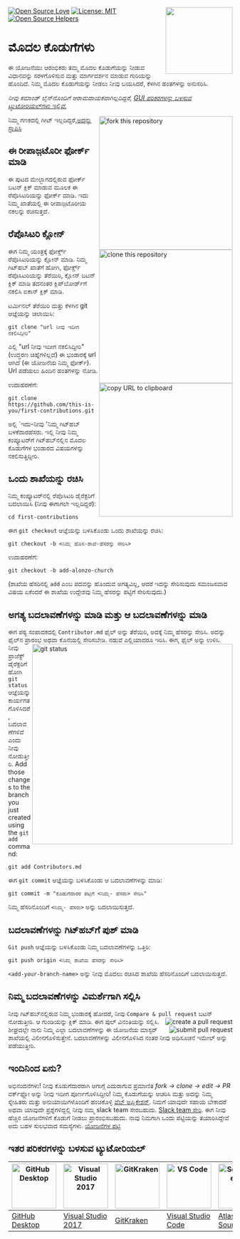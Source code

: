 [![Open Source Love](https://firstcontributions.github.io/open-source-badges/badges/open-source-v1/open-source.svg)](https://github.com/firstcontributions/open-source-badges)
[<img align="right" width="150" src="https://firstcontributions.github.io/assets/Readme/join-slack-team.png">](https://join.slack.com/t/firstcontributors/shared_invite/enQtNjkxNzQwNzA2MTMwLTVhMWJjNjg2ODRlNWZhNjIzYjgwNDIyZWYwZjhjYTQ4OTBjMWM0MmFhZDUxNzBiYzczMGNiYzcxNjkzZDZlMDM)
[![License: MIT](https://img.shields.io/badge/License-MIT-green.svg)](https://opensource.org/licenses/MIT)
[![Open Source Helpers](https://www.codetriage.com/roshanjossey/first-contributions/badges/users.svg)](https://www.codetriage.com/roshanjossey/first-contributions)


# ಮೊದಲ ಕೊಡುಗೆಗಳು

ಈ ಯೋಜನೆಯು ಆರಂಭಿಕರು ತಮ್ಮ ಮೊದಲ ಕೊಡುಗೆಯನ್ನು ನೀಡುವ ವಿಧಾನವನ್ನು ಸರಳಗೊಳಿಸುವ ಮತ್ತು ಮಾರ್ಗದರ್ಶನ ಮಾಡುವ ಗುರಿಯನ್ನು ಹೊಂದಿದೆ. ನಿಮ್ಮ ಮೊದಲ ಕೊಡುಗೆಯನ್ನು ನೀಡಲು ನೀವು ಬಯಸಿದರೆ, ಕೆಳಗಿನ ಹಂತಗಳನ್ನು ಅನುಸರಿಸಿ.

_ನೀವು ಕಮಾಂಡ್ ಲೈನ್‌ನೊಂದಿಗೆ ಆರಾಮದಾಯಕವಾಗಿಲ್ಲದಿದ್ದರೆ, [GUI ಪರಿಕರಗಳನ್ನು ಬಳಸುವ ಟ್ಯುಟೋರಿಯಲ್‌ಗಳು ಇಲ್ಲಿವೆ.](#tutorials-using-other-tools)_

<img align="right" width="300" src="https://firstcontributions.github.io/assets/Readme/fork.png" alt="fork this repository" />

ನಿಮ್ಮ ಗಣಕದಲ್ಲಿ ಗೀಟ್ ಇಲ್ಲದಿದ್ದರೆ,[ಅದನ್ನು ಸ್ಥಾಪಿಸಿ](https://help.github.com/articles/set-up-git/)

## ಈ ರೀಪಾಜ಼ಟೊರೀ ಫೋರ್ಕ್ ಮಾಡಿ

ಈ ಪುಟದ ಮೇಲ್ಭಾಗದಲ್ಲಿರುವ ಫೋರ್ಕ್ ಬಟನ್ ಕ್ಲಿಕ್ ಮಾಡುವ ಮೂಲಕ ಈ ರೆಪೊಸಿಟರಿಯನ್ನು ಫೋರ್ಕ್ ಮಾಡಿ.
ಇದು ನಿಮ್ಮ ಖಾತೆಯಲ್ಲಿ ಈ ರೀಪಾಜ಼ಟೊರೀಯ ನಕಲನ್ನು ರಚಿಸುತ್ತದೆ.

## ರೆಪೊಸಿಟರಿ ಕ್ಲೋನ್

<img align="right" width="300" src="https://firstcontributions.github.io/assets/Readme/clone.png" alt="clone this repository" />

ಈಗ ನಿಮ್ಮ ಯಂತ್ರಕ್ಕೆ ಫೋರ್ಕ್ಡ್ ರೆಪೊಸಿಟರಿಯನ್ನು ಕ್ಲೋನ್ ಮಾಡಿ. ನಿಮ್ಮ ಗಿಟ್‌ಹಬ್ ಖಾತೆಗೆ ಹೋಗಿ, ಫೋರ್ಕ್ಡ್ ರೆಪೊಸಿಟರಿಯನ್ನು ತೆರೆಯಿರಿ, ಕ್ಲೋನ್ ಬಟನ್ ಕ್ಲಿಕ್ ಮಾಡಿ ತದನಂತರ ಕ್ಲಿಪ್‌ಬೋರ್ಡ್‌ಗೆ ನಕಲಿಸಿ ಐಕಾನ್ ಕ್ಲಿಕ್ ಮಾಡಿ.

ಟರ್ಮಿನಲ್ ತೆರೆಯಿರಿ ಮತ್ತು ಕೆಳಗಿನ git ಆಜ್ಞೆಯನ್ನು ಚಲಾಯಿಸಿ:

```
git clone "url ನೀವು ಇದೀಗ ನಕಲಿಸಿದ್ದೀರಿ"
```
ಎಲ್ಲಿ "url ನೀವು ಇದೀಗ ನಕಲಿಸಿದ್ದೀರಿ" (ಉದ್ಧರಣ ಚಿಹ್ನೆಗಳಿಲ್ಲದೆ) ಈ ಭಂಡಾರಕ್ಕೆ url ಆಗಿದೆ (ಈ ಯೋಜನೆಯ ನಿಮ್ಮ ಫೋರ್ಕ್). Url ಪಡೆಯಲು ಹಿಂದಿನ ಹಂತಗಳನ್ನು ನೋಡಿ.

<img align="right" width="300" src="https://firstcontributions.github.io/assets/Readme/copy-to-clipboard.png" alt="copy URL to clipboard" />

ಉದಾಹರಣೆಗೆ:
```
git clone https://github.com/this-is-you/first-contributions.git
```
ಅಲ್ಲಿ `ಇದು-ನೀವು 'ನಿಮ್ಮ ಗಿಟ್‌ಹಬ್ ಬಳಕೆದಾರಹೆಸರು. ಇಲ್ಲಿ ನೀವು ನಿಮ್ಮ ಕಂಪ್ಯೂಟರ್‌ಗೆ ಗಿಟ್‌ಹಬ್‌ನಲ್ಲಿನ ಮೊದಲ ಕೊಡುಗೆಗಳ ಭಂಡಾರದ ವಿಷಯಗಳನ್ನು ನಕಲಿಸುತ್ತಿದ್ದೀರಿ.
## ಒಂದು ಶಾಖೆಯನ್ನು ರಚಿಸಿ
ನಿಮ್ಮ ಕಂಪ್ಯೂಟರ್‌ನಲ್ಲಿ ರೆಪೊಸಿಟರಿ ಡೈರೆಕ್ಟರಿಗೆ ಬದಲಾಯಿಸಿ (ನೀವು ಈಗಾಗಲೇ ಇಲ್ಲದಿದ್ದರೆ):
```
cd first-contributions
```
ಈಗ `git checkout` ಆಜ್ಞೆಯನ್ನು ಬಳಸಿಕೊಂಡು ಒಂದು ಶಾಖೆಯನ್ನು ರಚಿಸಿ:
```
git checkout -b <ನಿಮ್ಮ ಹೊಸ-ಶಾಖೆ-ಹೆಸರನ್ನು ಸೇರಿಸಿ>
```
ಉದಾಹರಣೆಗೆ:
```
git checkout -b add-alonzo-church
```
(ಶಾಖೆಯ ಹೆಸರಿನಲ್ಲಿ `add` ಎಂಬ ಪದವನ್ನು ಹೊಂದುವ ಅಗತ್ಯವಿಲ್ಲ, ಆದರೆ ಇದನ್ನು ಸೇರಿಸುವುದು ಸಮಂಜಸವಾದ ವಿಷಯ ಏಕೆಂದರೆ ಈ ಶಾಖೆಯ ಉದ್ದೇಶವು ನಿಮ್ಮ ಹೆಸರನ್ನು ಪಟ್ಟಿಗೆ ಸೇರಿಸುವುದು.)
## ಅಗತ್ಯ ಬದಲಾವಣೆಗಳನ್ನು ಮಾಡಿ ಮತ್ತು ಆ ಬದಲಾವಣೆಗಳನ್ನು ಮಾಡಿ
ಈಗ ಪಠ್ಯ ಸಂಪಾದಕದಲ್ಲಿ `Contributor.md` ಫೈಲ್ ಅನ್ನು ತೆರೆಯಿರಿ, ಅದಕ್ಕೆ ನಿಮ್ಮ ಹೆಸರನ್ನು ಸೇರಿಸಿ. ಅದನ್ನು ಫೈಲ್‌ನ ಪ್ರಾರಂಭ ಅಥವಾ ಕೊನೆಯಲ್ಲಿ ಸೇರಿಸಬೇಡಿ. ನಡುವೆ ಎಲ್ಲಿಯಾದರೂ ಇರಿಸಿ. ಈಗ, ಫೈಲ್ ಅನ್ನು ಉಳಿಸಿ.
<img align="right" width="450" src="https://firstcontributions.github.io/assets/Readme/git-status.png" alt="git status" />
ನೀವು ಪ್ರಾಜೆಕ್ಟ್ ಡೈರೆಕ್ಟರಿಗೆ ಹೋಗಿ `git status` ಆಜ್ಞೆಯನ್ನು ಕಾರ್ಯಗತಗೊಳಿಸಿದರೆ, ಬದಲಾವಣೆಗಳಿವೆ ಎಂದು ನೀವು ನೋಡುತ್ತೀರಿ.
Add those changes to the branch you just created using the `git add` command:
```
git add Contributors.md
```
ಈಗ `git commit` ಆಜ್ಞೆಯನ್ನು ಬಳಸಿಕೊಂಡು ಆ ಬದಲಾವಣೆಗಳನ್ನು ಮಾಡಿ:
```
git commit -m "ಕೊಡುಗೆದಾರರ ಪಟ್ಟಿಗೆ <ನಿಮ್ಮ- ಹೆಸರು> ಸೇರಿಸಿ"
```
ನಿಮ್ಮ ಹೆಸರಿನೊಂದಿಗೆ `<ನಿಮ್ಮ- ಹೆಸರು>` ಅನ್ನು ಬದಲಾಯಿಸುತ್ತದೆ.
## ಬದಲಾವಣೆಗಳನ್ನು ಗಿಟ್‌ಹಬ್‌ಗೆ ಪುಶ್ ಮಾಡಿ
`Git push` ಆಜ್ಞೆಯನ್ನು ಬಳಸಿಕೊಂಡು ನಿಮ್ಮ ಬದಲಾವಣೆಗಳನ್ನು ಒತ್ತಿರಿ:
```
git push origin <ನಿಮ್ಮ ಶಾಖೆಯ ಹೆಸರನ್ನು ಸೇರಿಸಿ>
```
`<add-your-branch-name>` ಅನ್ನು ನೀವು ಮೊದಲು ರಚಿಸಿದ ಶಾಖೆಯ ಹೆಸರಿನೊಂದಿಗೆ ಬದಲಾಯಿಸುತ್ತದೆ.
## ನಿಮ್ಮ ಬದಲಾವಣೆಗಳನ್ನು ವಿಮರ್ಶೆಗಾಗಿ ಸಲ್ಲಿಸಿ
ನೀವು ಗಿಟ್‌ಹಬ್‌ನಲ್ಲಿರುವ ನಿಮ್ಮ ಭಂಡಾರಕ್ಕೆ ಹೋದರೆ, ನೀವು `Compare & pull request` ಬಟನ್ ನೋಡುತ್ತೀರಿ. ಆ ಗುಂಡಿಯನ್ನು ಕ್ಲಿಕ್ ಮಾಡಿ.
<img style="float: right;" src="https://firstcontributions.github.io/assets/Readme/compare-and-pull.png" alt="create a pull request" />
ಈಗ ಪುಲ್ ವಿನಂತಿಯನ್ನು ಸಲ್ಲಿಸಿ.
<img style="float: right;" src="https://firstcontributions.github.io/assets/Readme/submit-pull-request.png" alt="submit pull request" />
ಶೀಘ್ರದಲ್ಲೇ ನಾನು ನಿಮ್ಮ ಎಲ್ಲಾ ಬದಲಾವಣೆಗಳನ್ನು ಈ ಯೋಜನೆಯ ಮಾಸ್ಟರ್ ಶಾಖೆಯಲ್ಲಿ ವಿಲೀನಗೊಳಿಸುತ್ತೇನೆ. ಬದಲಾವಣೆಗಳನ್ನು ವಿಲೀನಗೊಳಿಸಿದ ನಂತರ ನೀವು ಅಧಿಸೂಚನೆ ಇಮೇಲ್ ಅನ್ನು ಪಡೆಯುತ್ತೀರಿ.
## ಇಂದಿನಿಂದ ಏನು?
ಅಭಿನಂದನೆಗಳು! ನೀವು ಕೊಡುಗೆದಾರರಾಗಿ ಆಗಾಗ್ಗೆ ಎದುರಾಗುವ ಪ್ರಮಾಣಿತ _fork -> clone -> edit -> PR_ ವರ್ಕ್‌ಫ್ಲೋ ಅನ್ನು ನೀವು ಇದೀಗ ಪೂರ್ಣಗೊಳಿಸಿದ್ದೀರಿ!
ನಿಮ್ಮ ಕೊಡುಗೆಯನ್ನು ಆಚರಿಸಿ ಮತ್ತು ಅದನ್ನು ನಿಮ್ಮ ಸ್ನೇಹಿತರು ಮತ್ತು ಅನುಯಾಯಿಗಳೊಂದಿಗೆ ಹಂಚಿಕೊಳ್ಳಿ [ವೆಬ್ ಅಪ್ಲಿಕೇಶನ್](https://firstcontributions.github.io/#social-share).
ನಿಮಗೆ ಯಾವುದೇ ಸಹಾಯ ಬೇಕಾದರೆ ಅಥವಾ ಯಾವುದೇ ಪ್ರಶ್ನೆಗಳಿದ್ದಲ್ಲಿ ನೀವು ನಮ್ಮ slack team ಸೇರಬಹುದು. [Slack team ಸೇರಿ](https://join.slack.com/t/firstcontributors/shared_invite/enQtNjkxNzQwNzA2MTMwLTVhMWJjNjg2ODRlNWZhNjIzYjgwNDIyZWYwZjhjYTQ4OTBjMWM0MmFhZDUxNzBiYzczMGNiYzcxNjkzZDZlMDM).
ಈಗ ನೀವು ಹೆಚ್ಚಿನ ಯೋಜನೆಗಳಿಗೆ ಕೊಡುಗೆ ನೀಡಲು ಪ್ರಾರಂಭಿಸಬಹುದು. ನಾವು ನಿಮಗಾಗಿ ಒಂದು ಪಟ್ಟಿಯನ್ನು ತಯಾರಿಸಿದ್ದೇವೆ ಅದು ಬಹಳ ಸುಲಭವಾದ ಸಮಸ್ಯೆಗಳು. [ಯೋಜನೆಗಳ ಪಟ್ಟಿ](https://roshanjossey.github.io/first-contributions/#project-list)
## ಇತರ ಪರಿಕರಗಳನ್ನು ಬಳಸುವ ಟ್ಯುಟೋರಿಯಲ್
| <a href="github-desktop-tutorial.md"><img alt="GitHub Desktop" src="https://desktop.github.com/images/desktop-icon.svg" width="100"></a> | <a href="github-windows-vs2017-tutorial.md"><img alt="Visual Studio 2017" src="https://upload.wikimedia.org/wikipedia/commons/c/cd/Visual_Studio_2017_Logo.svg" width="100"></a> | <a href="gitkraken-tutorial.md"><img alt="GitKraken" src="https://firstcontributions.github.io/assets/gui-tool-tutorials/gitkraken-tutorial/gk-icon.png" width="100"></a> | <a href="github-windows-vs-code-tutorial.md"><img alt="VS Code" src="https://upload.wikimedia.org/wikipedia/commons/2/2d/Visual_Studio_Code_1.18_icon.svg" width=100></a> | <a href="sourcetree-macos-tutorial.md"><img alt="Sourcetree App" src="https://wac-cdn.atlassian.com/dam/jcr:81b15cde-be2e-4f4a-8af7-9436f4a1b431/Sourcetree-icon-blue.svg" width=100></a> | <a href="github-windows-intellij-tutorial.md"><img alt="IntelliJ IDEA" src="https://upload.wikimedia.org/wikipedia/commons/thumb/9/9c/IntelliJ_IDEA_Icon.svg/512px-IntelliJ_IDEA_Icon.svg.png" width=100></a> |
| ------------------------------------------------------------ | ------------------------------------------------------------ | ------------------------------------------------------------ | ------------------------------------------------------------ | ------------------------------------------------------------ | ------------------------------------------------------------ |
| [GitHub Desktop](github-desktop-tutorial.md)                 | [Visual Studio 2017](github-windows-vs2017-tutorial.md)      | [GitKraken](gitkraken-tutorial.md)                           | [Visual Studio Code](github-windows-vs-code-tutorial.md)     | [Atlassian Sourcetree](sourcetree-macos-tutorial.md)         | [IntelliJ IDEA](github-windows-intellij-tutorial.md)         |
